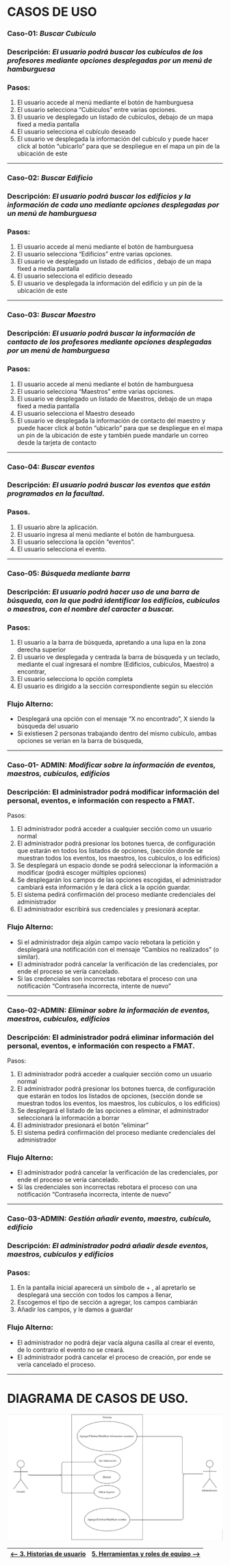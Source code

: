 # CASOS DE USO


### Caso-01: *Buscar Cubículo*
### Descripción: *El usuario podrá buscar los cubículos de los profesores mediante opciones desplegadas por un menú de hamburguesa* 

### Pasos: 
   1. El usuario accede al menú mediante el botón de hamburguesa
   2. El usuario selecciona “Cubículos” entre varias opciones.
   3. El usuario ve desplegado un listado de cubículos, debajo de un mapa fixed a media pantalla
   4. El usuario selecciona el cubículo deseado
   5. El usuario ve desplegada la información del cubículo y puede hacer click al botón “ubicarlo” para    que se despliegue en el mapa un pin de la ubicación de este

- - -

### Caso-02: *Buscar Edificio*
### Descripción: *El usuario podrá buscar los edificios y la información de cada uno mediante opciones desplegadas por un menú de hamburguesa*

### Pasos: 
   1. El usuario accede al menú mediante el botón de hamburguesa
   2. El usuario selecciona “Edificios” entre varias opciones.
   3. El usuario ve desplegado un listado de edificios , debajo de un mapa fixed a media pantalla
   4. El usuario selecciona el edificio deseado
   5. El usuario ve desplegada la información del edificio y un pin de la ubicación de este

- - -

### Caso-03: *Buscar Maestro* 
### Descripción: *El usuario podrá buscar la información de contacto de los profesores mediante opciones desplegadas por un menú de hamburguesa*

### Pasos: 
   1.  El usuario accede al menú mediante el botón de hamburguesa
   2.  El usuario selecciona “Maestros” entre varias opciones.
   3.  El usuario ve desplegado un listado de Maestros, debajo de un mapa fixed a media pantalla
   4.  El usuario selecciona el Maestro deseado
   5.  El usuario ve desplegada la información de contacto del maestro y puede hacer click al botón “ubicarlo” para que se despliegue en el mapa un pin de la ubicación de este         y también puede mandarle un correo desde la tarjeta de contacto

- - -

### Caso-04: *Buscar eventos*
### Descripción: *El usuario podrá buscar los eventos que están programados en la   facultad.*

### Pasos.
   1.  El usuario abre la aplicación.
   2.  El usuario ingresa al menú mediante el botón de hamburguesa.
   3.  El usuario selecciona la opción “eventos”.
   4.  El usuario selecciona el evento.

- - -

### Caso-05: *Búsqueda mediante barra*
### Descripción: *El usuario podrá hacer uso de una barra de búsqueda, con la que podrá identificar los edificios, cubículos o maestros, con el nombre del caracter a buscar.*

### Pasos:
   1.  El usuario a la barra de búsqueda, apretando a una lupa en la zona derecha superior
   2.  El usuario ve desplegada y centrada la barra de búsqueda y un teclado, mediante el cual ingresará el nombre (Edificios, cubículos, Maestro) a encontrar,
   3.  El usuario selecciona lo opción completa
   4.  El usuario es dirigido a la sección correspondiente según su elección

### Flujo Alterno:
* Desplegará una opción con el mensaje  “X no encontrado”, X siendo la búsqueda del usuario
* Si existiesen 2 personas trabajando dentro del mismo cubículo, ambas opciones se verían en la barra de búsqueda, 

- - -

### Caso-01- ADMIN: *Modificar sobre la información de eventos, maestros, cubículos, edificios*
### Descripción: El administrador podrá modificar información del personal, eventos, e información con respecto a FMAT.

Pasos:
  1. El administrador podrá acceder a cualquier sección como un usuario normal
  2. El administrador podrá presionar los botones tuerca, de configuración que estarán en todos los listados de opciones, (sección donde se muestran todos los eventos, los maestros, los cubículos, o los edificios)
  3. Se desplegará un espacio donde se podrá seleccionar la información a modificar (podrá escoger múltiples opciones)
  4. Se desplegarán los campos de las opciones escogidas, el administrador cambiará esta información y le dará click a la opción guardar.
  5. El sistema pedirá confirmación del proceso mediante credenciales del administrador
  6. El administrador escribirá sus credenciales y presionará aceptar.

	
### Flujo Alterno: 
* Si el administrador deja algún campo vacío rebotara la petición y desplegará una notificación con el mensaje “Cambios no realizados” (o similar).
* El administrador podrá cancelar la verificación de las credenciales, por ende el proceso se vería cancelado.
* Si las credenciales son incorrectas rebotara el proceso con una notificación “Contraseña incorrecta, intente de nuevo”

- - -

### Caso-02-ADMIN: *Eliminar sobre la información de eventos, maestros, cubículos, edificios*
### Descripción: El administrador podrá eliminar información del personal, eventos, e información con respecto a FMAT.

Pasos:
  1. El administrador podrá acceder a cualquier sección como un usuario normal
  2. El administrador podrá presionar los botones tuerca, de configuración que estarán en todos los listados de opciones, (sección donde se muestran todos los eventos, los maestros, los cubículos, o los edificios)
  3. Se desplegará el listado de las opciones a eliminar, el administrador seleccionará la información a borrar
  4. El administrador presionará el botón  “eliminar”
  5. El sistema pedirá confirmación del proceso mediante credenciales del administrador
### Flujo Alterno: 
* El administrador podrá cancelar la verificación de las credenciales, por ende el proceso se vería cancelado.
* Si las credenciales son incorrectas rebotara el proceso con una notificación “Contraseña incorrecta, intente de nuevo”

- - -

### Caso-03-ADMIN: *Gestión añadir evento, maestro, cubículo, edificio*
### Descripción: *El administrador podrá añadir desde eventos, maestros, cubículos y edificios*

### Pasos:
   1.  En la pantalla inicial aparecerá un símbolo de + , al apretarlo se desplegará una sección con todos los campos a llenar,
   2.  Escogemos el tipo de sección a agregar, los campos cambiarán
   3.  Añadir los campos, y le damos a guardar
### Flujo Alterno:
* El administrador no podrá dejar vacía alguna casilla al crear el evento, de lo contrario el evento no se creará.
* El administrador podrá cancelar el proceso de creación, por ende se vería cancelado el proceso.

- - -

# DIAGRAMA DE CASOS DE USO.

![img](img/diagramaCasosUso.png)


|[<-- 3. Historias de usuario](Historia_de_Usuario.md)|[5. Herramientas y roles de equipo -->](Roles_de_Equipo.md)|
|---|---|

